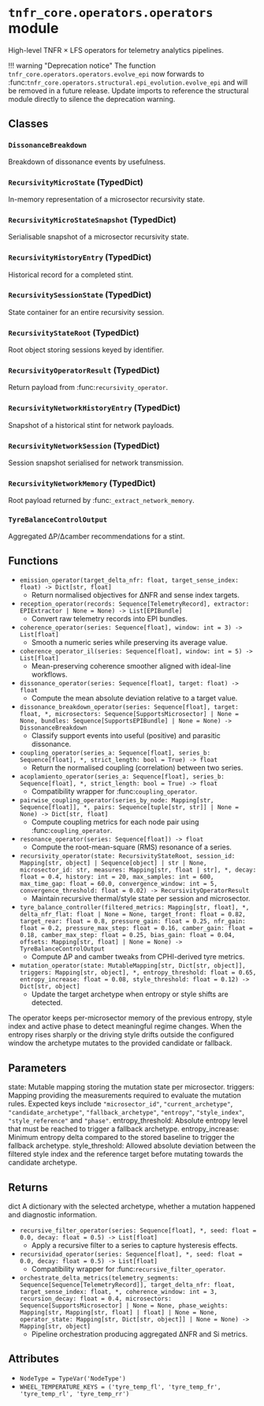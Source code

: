 # `tnfr_core.operators.operators` module
High-level TNFR × LFS operators for telemetry analytics pipelines.

!!! warning "Deprecation notice"
    The function ``tnfr_core.operators.operators.evolve_epi`` now forwards to
    :func:`tnfr_core.operators.structural.epi_evolution.evolve_epi` and will be
    removed in a future release. Update imports to reference the structural module
    directly to silence the deprecation warning.

## Classes
### `DissonanceBreakdown`
Breakdown of dissonance events by usefulness.

### `RecursivityMicroState` (TypedDict)
In-memory representation of a microsector recursivity state.

### `RecursivityMicroStateSnapshot` (TypedDict)
Serialisable snapshot of a microsector recursivity state.

### `RecursivityHistoryEntry` (TypedDict)
Historical record for a completed stint.

### `RecursivitySessionState` (TypedDict)
State container for an entire recursivity session.

### `RecursivityStateRoot` (TypedDict)
Root object storing sessions keyed by identifier.

### `RecursivityOperatorResult` (TypedDict)
Return payload from :func:`recursivity_operator`.

### `RecursivityNetworkHistoryEntry` (TypedDict)
Snapshot of a historical stint for network payloads.

### `RecursivityNetworkSession` (TypedDict)
Session snapshot serialised for network transmission.

### `RecursivityNetworkMemory` (TypedDict)
Root payload returned by :func:`_extract_network_memory`.

### `TyreBalanceControlOutput`
Aggregated ΔP/Δcamber recommendations for a stint.

## Functions
- `emission_operator(target_delta_nfr: float, target_sense_index: float) -> Dict[str, float]`
  - Return normalised objectives for ΔNFR and sense index targets.
- `reception_operator(records: Sequence[TelemetryRecord], extractor: EPIExtractor | None = None) -> List[EPIBundle]`
  - Convert raw telemetry records into EPI bundles.
- `coherence_operator(series: Sequence[float], window: int = 3) -> List[float]`
  - Smooth a numeric series while preserving its average value.
- `coherence_operator_il(series: Sequence[float], window: int = 5) -> List[float]`
  - Mean-preserving coherence smoother aligned with ideal-line workflows.
- `dissonance_operator(series: Sequence[float], target: float) -> float`
  - Compute the mean absolute deviation relative to a target value.
- `dissonance_breakdown_operator(series: Sequence[float], target: float, *, microsectors: Sequence[SupportsMicrosector] | None = None, bundles: Sequence[SupportsEPIBundle] | None = None) -> DissonanceBreakdown`
  - Classify support events into useful (positive) and parasitic dissonance.
- `coupling_operator(series_a: Sequence[float], series_b: Sequence[float], *, strict_length: bool = True) -> float`
  - Return the normalised coupling (correlation) between two series.
- `acoplamiento_operator(series_a: Sequence[float], series_b: Sequence[float], *, strict_length: bool = True) -> float`
  - Compatibility wrapper for :func:`coupling_operator`.
- `pairwise_coupling_operator(series_by_node: Mapping[str, Sequence[float]], *, pairs: Sequence[tuple[str, str]] | None = None) -> Dict[str, float]`
  - Compute coupling metrics for each node pair using :func:`coupling_operator`.
- `resonance_operator(series: Sequence[float]) -> float`
  - Compute the root-mean-square (RMS) resonance of a series.
- `recursivity_operator(state: RecursivityStateRoot, session_id: Mapping[str, object] | Sequence[object] | str | None, microsector_id: str, measures: Mapping[str, float | str], *, decay: float = 0.4, history: int = 20, max_samples: int = 600, max_time_gap: float = 60.0, convergence_window: int = 5, convergence_threshold: float = 0.02) -> RecursivityOperatorResult`
  - Maintain recursive thermal/style state per session and microsector.
- `tyre_balance_controller(filtered_metrics: Mapping[str, float], *, delta_nfr_flat: float | None = None, target_front: float = 0.82, target_rear: float = 0.8, pressure_gain: float = 0.25, nfr_gain: float = 0.2, pressure_max_step: float = 0.16, camber_gain: float = 0.18, camber_max_step: float = 0.25, bias_gain: float = 0.04, offsets: Mapping[str, float] | None = None) -> TyreBalanceControlOutput`
  - Compute ΔP and camber tweaks from CPHI-derived tyre metrics.
- `mutation_operator(state: MutableMapping[str, Dict[str, object]], triggers: Mapping[str, object], *, entropy_threshold: float = 0.65, entropy_increase: float = 0.08, style_threshold: float = 0.12) -> Dict[str, object]`
  - Update the target archetype when entropy or style shifts are detected.

The operator keeps per-microsector memory of the previous entropy, style
index and active phase to detect meaningful regime changes.  When the
entropy rises sharply or the driving style drifts outside the configured
window the archetype mutates to the provided candidate or fallback.

Parameters
----------
state:
    Mutable mapping storing the mutation state per microsector.
triggers:
    Mapping providing the measurements required to evaluate the mutation
    rules.  Expected keys include ``"microsector_id"``,
    ``"current_archetype"``, ``"candidate_archetype"``,
    ``"fallback_archetype"``, ``"entropy"``, ``"style_index"``,
    ``"style_reference"`` and ``"phase"``.
entropy_threshold:
    Absolute entropy level that must be reached to trigger a fallback
    archetype.
entropy_increase:
    Minimum entropy delta compared to the stored baseline to trigger the
    fallback archetype.
style_threshold:
    Allowed absolute deviation between the filtered style index and the
    reference target before mutating towards the candidate archetype.

Returns
-------
dict
    A dictionary with the selected archetype, whether a mutation happened
    and diagnostic information.
- `recursive_filter_operator(series: Sequence[float], *, seed: float = 0.0, decay: float = 0.5) -> List[float]`
  - Apply a recursive filter to a series to capture hysteresis effects.
- `recursividad_operator(series: Sequence[float], *, seed: float = 0.0, decay: float = 0.5) -> List[float]`
  - Compatibility wrapper for :func:`recursive_filter_operator`.
- `orchestrate_delta_metrics(telemetry_segments: Sequence[Sequence[TelemetryRecord]], target_delta_nfr: float, target_sense_index: float, *, coherence_window: int = 3, recursion_decay: float = 0.4, microsectors: Sequence[SupportsMicrosector] | None = None, phase_weights: Mapping[str, Mapping[str, float] | float] | None = None, operator_state: Mapping[str, Dict[str, object]] | None = None) -> Mapping[str, object]`
  - Pipeline orchestration producing aggregated ΔNFR and Si metrics.

## Attributes
- `NodeType = TypeVar('NodeType')`
- `WHEEL_TEMPERATURE_KEYS = ('tyre_temp_fl', 'tyre_temp_fr', 'tyre_temp_rl', 'tyre_temp_rr')`

